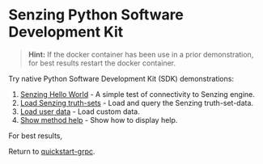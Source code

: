 # Senzing Python Software Development Kit

> **Hint:**  If the docker container has been use in a prior demonstration,
  for best results restart the docker container.

Try native Python Software Development Kit (SDK) demonstrations:

1. [Senzing Hello World] - A simple test of connectivity to Senzing engine.
1. [Load Senzing truth-sets] - Load and query the Senzing truth-set-data.
1. [Load user data] - Load custom data.
1. [Show method help] - Show how to display help.

For best results,

Return to [quickstart-grpc].

[Load Senzing truth-sets]: load-truthsets.md
[Load user data]: load-user-data.md
[quickstart-grpc]: README.md
[Senzing Hello World]: hello-world.md
[Show method help]: method-help.md
